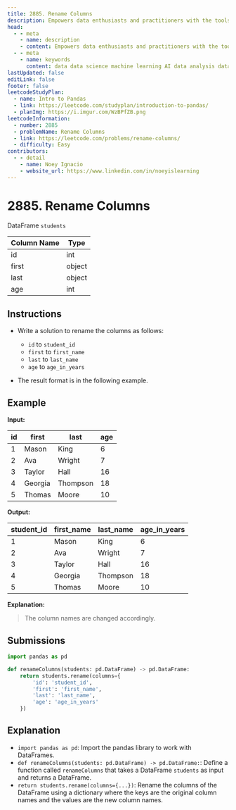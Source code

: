 ```yaml
---
title: 2885. Rename Columns
description: Empowers data enthusiasts and practitioners with the tools and knowledge to unlock the potential of data.
head:
  - - meta
    - name: description
    - content: Empowers data enthusiasts and practitioners with the tools and knowledge to unlock the potential of data.
  - - meta
    - name: keywords
      content: data data science machine learning AI data analysis data-driven data enthusiasts data practitioners
lastUpdated: false
editLink: false
footer: false
leetcodeStudyPlan:
  - name: Intro to Pandas
  - link: https://leetcode.com/studyplan/introduction-to-pandas/
  - planImg: https://i.imgur.com/WzBPfZB.png
leetcodeInformation:
  - number: 2885
  - problemName: Rename Columns
  - link: https://leetcode.com/problems/rename-columns/
  - difficulty: Easy
contributors:
  - - detail
    - name: Noey Ignacio
    - website_url: https://www.linkedin.com/in/noeyislearning
---
```


# 2885. Rename Columns

DataFrame `students`

<ScrollableTableContainer>

| Column Name | Type   |
| ----------- | ------ |
| id          | int    |
| first       | object |
| last        | object |
| age         | int    |

</ScrollableTableContainer>

## Instructions

- Write a solution to rename the columns as follows:

  - `id` to `student_id`
  - `first` to `first_name`
  - `last` to `last_name`
  - `age` to `age_in_years`

- The result format is in the following example.

## Example

**Input:**

<ScrollableTableContainer>

| id  | first   | last     | age |
| --- | ------- | -------- | --- |
| 1   | Mason   | King     | 6   |
| 2   | Ava     | Wright   | 7   |
| 3   | Taylor  | Hall     | 16  |
| 4   | Georgia | Thompson | 18  |
| 5   | Thomas  | Moore    | 10  |

</ScrollableTableContainer>

**Output:**

<ScrollableTableContainer>

| student_id | first_name | last_name | age_in_years |
| ---------- | ---------- | --------- | ------------ |
| 1          | Mason      | King      | 6            |
| 2          | Ava        | Wright    | 7            |
| 3          | Taylor     | Hall      | 16           |
| 4          | Georgia    | Thompson  | 18           |
| 5          | Thomas     | Moore     | 10           |

</ScrollableTableContainer>

**Explanation:**

> The column names are changed accordingly.

## Submissions

```python :line-numbers
import pandas as pd

def renameColumns(students: pd.DataFrame) -> pd.DataFrame:
    return students.rename(columns={
        'id': 'student_id',
        'first': 'first_name',
        'last': 'last_name',
        'age': 'age_in_years'
    })
```

## Explanation

<CustomAccordion title="Python (Pandas)" submitted_by="@noeyislearning" submit_website_url="https://www.linkedin.com/in/noeyislearning" :collapsed=false>

- `import pandas as pd`: Import the pandas library to work with DataFrames.
- `def renameColumns(students: pd.DataFrame) -> pd.DataFrame:`: Define a function called `renameColumns` that takes a DataFrame `students` as input and returns a DataFrame.
- `return students.rename(columns={...})`: Rename the columns of the DataFrame using a dictionary where the keys are the original column names and the values are the new column names.

</CustomAccordion>
